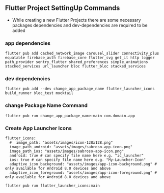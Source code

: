 ## Flutter Project SettingUp Commands
- While creating a new Flutter Projects there are some necessary packages dependencies and dev-dependencies are required to be added

### app dependencies
`flutter pub add cached_network_image carousel_slider connectivity_plus equatable firebase_auth firebase_core flutter_svg get_it http logger path_provider sentry_flutter shared_preferences simple_animations stacked_services url_launcher bloc flutter_bloc stacked_services`

### dev dependencies
`flutter pub add --dev change_app_package_name flutter_launcher_icons build_runner bloc_test mocktail`

### change Package Name Command
`flutter pub run change_app_package_name:main com.domain.app`

### Create App Launcher Icons

```
flutter_icons:
  #  image_path: "assets/images/icon-128x128.png"
  image_path_android: "assets/images/sabroso-app-icon.png"
  image_path_ios: "assets/images/sabroso-app-icon.png"
  android: true # can specify file name here e.g. "ic_launcher"
  ios: true # can specify file name here e.g. "My-Launcher-Icon"
  adaptive_icon_background: "assets/images/app-icon-background.png" # only available for Android 8.0 devices and above
  adaptive_icon_foreground: "assets/images/app-icon-foreground.png" # only available for Android 8.0 devices and above
```
  
`flutter pub run flutter_launcher_icons:main`
